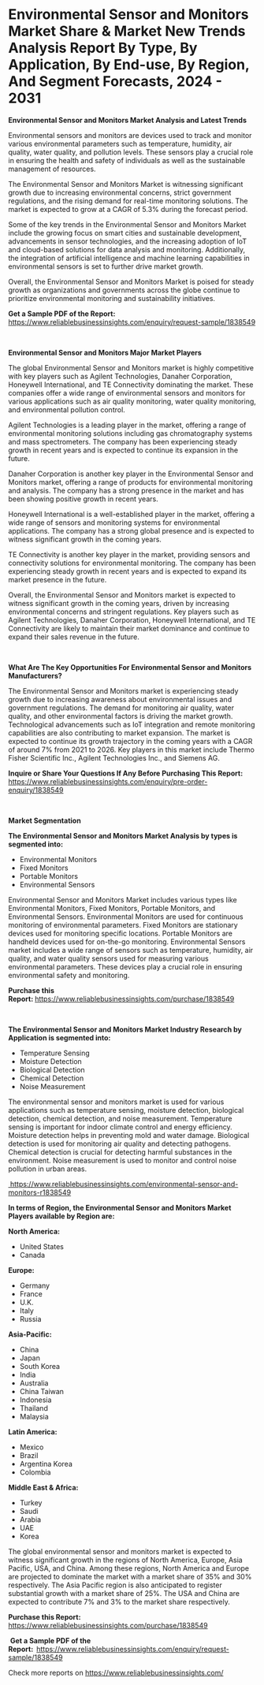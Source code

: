<p><h1>Environmental Sensor and Monitors Market Share & Market New Trends Analysis Report By Type, By Application, By End-use, By Region, And Segment Forecasts, 2024 - 2031</h1></p><p><strong>Environmental Sensor and Monitors Market Analysis and Latest Trends</strong></p>
<p><p>Environmental sensors and monitors are devices used to track and monitor various environmental parameters such as temperature, humidity, air quality, water quality, and pollution levels. These sensors play a crucial role in ensuring the health and safety of individuals as well as the sustainable management of resources.</p><p>The Environmental Sensor and Monitors Market is witnessing significant growth due to increasing environmental concerns, strict government regulations, and the rising demand for real-time monitoring solutions. The market is expected to grow at a CAGR of 5.3% during the forecast period.</p><p>Some of the key trends in the Environmental Sensor and Monitors Market include the growing focus on smart cities and sustainable development, advancements in sensor technologies, and the increasing adoption of IoT and cloud-based solutions for data analysis and monitoring. Additionally, the integration of artificial intelligence and machine learning capabilities in environmental sensors is set to further drive market growth.</p><p>Overall, the Environmental Sensor and Monitors Market is poised for steady growth as organizations and governments across the globe continue to prioritize environmental monitoring and sustainability initiatives.</p></p>
<p><strong>Get a Sample PDF of the Report:&nbsp;</strong> <a href="https://www.reliablebusinessinsights.com/enquiry/request-sample/1838549">https://www.reliablebusinessinsights.com/enquiry/request-sample/1838549</a></p>
<p>&nbsp;</p>
<p><strong>Environmental Sensor and Monitors Major Market Players</strong></p>
<p><p>The global Environmental Sensor and Monitors market is highly competitive with key players such as Agilent Technologies, Danaher Corporation, Honeywell International, and TE Connectivity dominating the market. These companies offer a wide range of environmental sensors and monitors for various applications such as air quality monitoring, water quality monitoring, and environmental pollution control.</p><p>Agilent Technologies is a leading player in the market, offering a range of environmental monitoring solutions including gas chromatography systems and mass spectrometers. The company has been experiencing steady growth in recent years and is expected to continue its expansion in the future.</p><p>Danaher Corporation is another key player in the Environmental Sensor and Monitors market, offering a range of products for environmental monitoring and analysis. The company has a strong presence in the market and has been showing positive growth in recent years.</p><p>Honeywell International is a well-established player in the market, offering a wide range of sensors and monitoring systems for environmental applications. The company has a strong global presence and is expected to witness significant growth in the coming years.</p><p>TE Connectivity is another key player in the market, providing sensors and connectivity solutions for environmental monitoring. The company has been experiencing steady growth in recent years and is expected to expand its market presence in the future.</p><p>Overall, the Environmental Sensor and Monitors market is expected to witness significant growth in the coming years, driven by increasing environmental concerns and stringent regulations. Key players such as Agilent Technologies, Danaher Corporation, Honeywell International, and TE Connectivity are likely to maintain their market dominance and continue to expand their sales revenue in the future.</p></p>
<p>&nbsp;</p>
<p><strong>What Are The Key Opportunities For Environmental Sensor and Monitors Manufacturers?</strong></p>
<p><p>The Environmental Sensor and Monitors market is experiencing steady growth due to increasing awareness about environmental issues and government regulations. The demand for monitoring air quality, water quality, and other environmental factors is driving the market growth. Technological advancements such as IoT integration and remote monitoring capabilities are also contributing to market expansion. The market is expected to continue its growth trajectory in the coming years with a CAGR of around 7% from 2021 to 2026. Key players in this market include Thermo Fisher Scientific Inc., Agilent Technologies Inc., and Siemens AG.</p></p>
<p><strong>Inquire or Share Your Questions If Any Before Purchasing This Report:</strong> <a href="https://www.reliablebusinessinsights.com/enquiry/pre-order-enquiry/1838549">https://www.reliablebusinessinsights.com/enquiry/pre-order-enquiry/1838549</a></p>
<p>&nbsp;</p>
<p><strong>Market Segmentation</strong></p>
<p><strong>The Environmental Sensor and Monitors Market Analysis by types is segmented into:</strong></p>
<p><ul><li>Environmental Monitors</li><li>Fixed Monitors</li><li>Portable Monitors</li><li>Environmental Sensors</li></ul></p>
<p><p>Environmental Sensor and Monitors Market includes various types like Environmental Monitors, Fixed Monitors, Portable Monitors, and Environmental Sensors. Environmental Monitors are used for continuous monitoring of environmental parameters. Fixed Monitors are stationary devices used for monitoring specific locations. Portable Monitors are handheld devices used for on-the-go monitoring. Environmental Sensors market includes a wide range of sensors such as temperature, humidity, air quality, and water quality sensors used for measuring various environmental parameters. These devices play a crucial role in ensuring environmental safety and monitoring.</p></p>
<p><strong>Purchase this Report:&nbsp;</strong><a href="https://www.reliablebusinessinsights.com/purchase/1838549">https://www.reliablebusinessinsights.com/purchase/1838549</a></p>
<p>&nbsp;</p>
<p><strong>The Environmental Sensor and Monitors Market Industry Research by Application is segmented into:</strong></p>
<p><ul><li>Temperature Sensing</li><li>Moisture Detection</li><li>Biological Detection</li><li>Chemical Detection</li><li>Noise Measurement</li></ul></p>
<p><p>The environmental sensor and monitors market is used for various applications such as temperature sensing, moisture detection, biological detection, chemical detection, and noise measurement. Temperature sensing is important for indoor climate control and energy efficiency. Moisture detection helps in preventing mold and water damage. Biological detection is used for monitoring air quality and detecting pathogens. Chemical detection is crucial for detecting harmful substances in the environment. Noise measurement is used to monitor and control noise pollution in urban areas.</p></p>
<p><a href="https://www.reliablebusinessinsights.com/environmental-sensor-and-monitors-r1838549">&nbsp;https://www.reliablebusinessinsights.com/environmental-sensor-and-monitors-r1838549</a></p>
<p><strong>In terms of Region, the Environmental Sensor and Monitors Market Players available by Region are:</strong></p>
<p>
    <p> <strong> North America: </strong>
        <ul>
            <li>United States</li>
            <li>Canada</li>
        </ul>
        </p> 
    <p> <strong> Europe: </strong>
        <ul>
            <li>Germany</li>
            <li>France</li>
            <li>U.K.</li>
            <li>Italy</li>
            <li>Russia</li>
        </ul>
        </p> 
    <p> <strong> Asia-Pacific: </strong>
        <ul>
            <li>China</li>
            <li>Japan</li>
            <li>South Korea</li>
            <li>India</li>
            <li>Australia</li>
            <li>China Taiwan</li>
            <li>Indonesia</li>
            <li>Thailand</li>
            <li>Malaysia</li>
        </ul>
        </p> 
    <p> <strong> Latin America: </strong>
        <ul>
            <li>Mexico</li>
            <li>Brazil</li>
            <li>Argentina Korea</li>
            <li>Colombia</li>
        </ul>
        </p> 
    <p> <strong> Middle East & Africa: </strong>
        <ul>
            <li>Turkey</li>
            <li>Saudi</li>
            <li>Arabia</li>
            <li>UAE</li>
            <li>Korea</li>
        </ul>
    </p>
    </p>
<p><p>The global environmental sensor and monitors market is expected to witness significant growth in the regions of North America, Europe, Asia Pacific, USA, and China. Among these regions, North America and Europe are projected to dominate the market with a market share of 35% and 30% respectively. The Asia Pacific region is also anticipated to register substantial growth with a market share of 25%. The USA and China are expected to contribute 7% and 3% to the market share respectively.</p></p>
<p><strong>Purchase this Report: </strong><a href="https://www.reliablebusinessinsights.com/purchase/1838549">https://www.reliablebusinessinsights.com/purchase/1838549</a></p>
<p>&nbsp;<strong>Get a Sample PDF of the Report:&nbsp;&nbsp;</strong><a href="https://www.reliablebusinessinsights.com/enquiry/request-sample/1838549">https://www.reliablebusinessinsights.com/enquiry/request-sample/1838549</a></p>
<p><strong></strong></p>
<p>Check more reports on <a href="https://www.reliablebusinessinsights.com/">https://www.reliablebusinessinsights.com/</a></p>